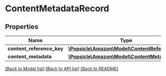# ContentMetadataRecord

## Properties
Name | Type | Description | Notes
------------ | ------------- | ------------- | -------------
**content_reference_key** | [**\Popsicle\Amazon\Model\ContentReferenceKey**](ContentReferenceKey.md) |  | 
**content_metadata** | [**\Popsicle\Amazon\Model\ContentMetadata**](ContentMetadata.md) |  | 

[[Back to Model list]](../../README.md#documentation-for-models) [[Back to API list]](../../README.md#documentation-for-api-endpoints) [[Back to README]](../../README.md)

